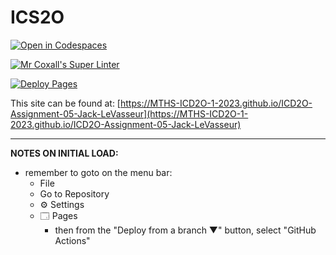 # ICS2O

[![Open in Codespaces](https://classroom.github.com/assets/launch-codespace-7f7980b617ed060a017424585567c406b6ee15c891e84e1186181d67ecf80aa0.svg)](https://classroom.github.com/open-in-codespaces?assignment_repo_id=15231538)

[![Mr Coxall's Super Linter](https://github.com/MTHS-ICD2O-1-2023/ICD2O-Assignment-05-Jack-LeVasseur/workflows/Mr%20Coxall's%20Super%20Linter/badge.svg)](https://github.com/MTHS-ICD2O-1-2023/ICD2O-Assignment-05-Jack-LeVasseur/actions)

[![Deploy Pages](https://github.com/MTHS-ICD2O-1-2023/ICD2O-Assignment-05-Jack-LeVasseur/workflows/Deploy%20Pages/badge.svg)](https://github.com/MTHS-ICD2O-1-2023/ICD2O-Assignment-05-Jack-LeVasseur/actions)

This site can be found at: [https://MTHS-ICD2O-1-2023.github.io/ICD2O-Assignment-05-Jack-LeVasseur](https://MTHS-ICD2O-1-2023.github.io/ICD2O-Assignment-05-Jack-LeVasseur)

---

**NOTES ON INITIAL LOAD:**
- remember to goto on the menu bar:
  - File
  - Go to Repository
  - ⚙ Settings
  - 🗔 Pages
    - then from the "Deploy from a branch ▼" button, select "GitHub Actions"
